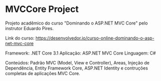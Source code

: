 # MVCCore Project
Projeto acadêmico do curso "Dominando o ASP.NET MVC Core" pelo instrutor Eduardo Pires.

Link do curso: https://desenvolvedor.io/curso-online-dominando-o-asp-net-mvc-core

Framework: .NET Core 3.1
Aplicação: ASP.NET MVC Core
Linguagem: C#

Conteúdos: Padrão MVC (Model, View e Controller), Areas, Injeção de Dependência, Entity Framework Core, ASP.NET Identity e contruções completas de aplicações MVC Core.